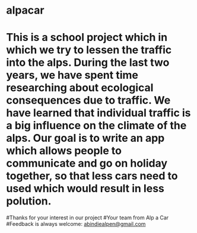 # alpacar
# This is a school project which in which we try to lessen the traffic into the alps. During the last two years, we have spent time researching about ecological consequences due to traffic. We have learned that individual traffic is a big influence on the climate of the alps. Our goal is to write an app which allows people to communicate and go on holiday together, so that less cars need to used which would result in less polution.
#Thanks for your interest in our project
#Your team from Alp a Car
#Feedback is always welcome: abindiealpen@gmail.com
